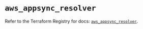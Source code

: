 # `aws_appsync_resolver`

Refer to the Terraform Registry for docs: [`aws_appsync_resolver`](https://registry.terraform.io/providers/hashicorp/aws/5.70.0/docs/resources/appsync_resolver).
